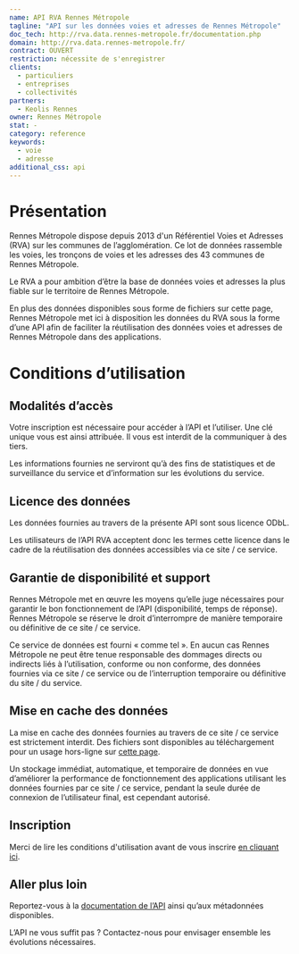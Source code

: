 ```yaml
---
name: API RVA Rennes Métropole
tagline: "API sur les données voies et adresses de Rennes Métropole"
doc_tech: http://rva.data.rennes-metropole.fr/documentation.php
domain: http://rva.data.rennes-metropole.fr/
contract: OUVERT
restriction: nécessite de s'enregistrer
clients:
  - particuliers
  - entreprises
  - collectivités
partners:
  - Keolis Rennes
owner: Rennes Métropole
stat: -
category: reference
keywords:
  - voie
  - adresse
additional_css: api
---
```


# Présentation

Rennes Métropole dispose depuis 2013 d'un Référentiel Voies et Adresses (RVA) sur les communes de l’agglomération. Ce lot de données rassemble les voies, les tronçons de voies et les adresses des 43 communes de Rennes Métropole.

Le RVA a pour ambition d’être la base de données voies et adresses la plus fiable sur le territoire de Rennes Métropole.

En plus des données disponibles sous forme de fichiers sur cette page, Rennes Métropole met ici à disposition les données du RVA sous la forme d’une API afin de faciliter la réutilisation des données voies et adresses de Rennes Métropole dans des applications.


# Conditions d’utilisation
## Modalités d’accès
Votre inscription est nécessaire pour accéder à l’API et l’utiliser. Une clé unique vous est ainsi attribuée. Il vous est interdit de la communiquer à des tiers.

Les informations fournies ne serviront qu’à des fins de statistiques et de surveillance du service et d’information sur les évolutions du service.

## Licence des données
Les données fournies au travers de la présente API sont sous licence ODbL.

Les utilisateurs de l’API RVA acceptent donc les termes cette licence dans le cadre de la réutilisation des données accessibles via ce site / ce service.

## Garantie de disponibilité et support

Rennes Métropole met en œuvre les moyens qu’elle juge nécessaires pour garantir le bon fonctionnement de l’API (disponibilité, temps de réponse). Rennes Métropole se réserve le droit d’interrompre de manière temporaire ou définitive de ce site / ce service.

Ce service de données est fourni « comme tel ». En aucun cas Rennes Métropole ne peut être tenue responsable des dommages directs ou indirects liés à l’utilisation, conforme ou non conforme, des données fournies via ce site / ce service ou de l’interruption temporaire ou définitive du site / du service.

## Mise en cache des données

La mise en cache des données fournies au travers de ce site / ce service est strictement interdit. Des fichiers sont disponibles au téléchargement pour un usage hors-ligne sur [cette page](http://www.data.rennes-metropole.fr/les-donnees/catalogue/?tx_icsopendatastore_pi1%5buid%5d=217).

Un stockage immédiat, automatique, et temporaire de données en vue d’améliorer la performance de fonctionnement des applications utilisant les données fournies par ce site / ce service, pendant la seule durée de connexion de l’utilisateur final, est cependant autorisé.

## Inscription

Merci de lire les conditions d'utilisation avant de vous inscrire [en cliquant ici](http://rva.data.rennes-metropole.fr/inscription.php).


## Aller plus loin

Reportez-vous à la [documentation de l’API](http://rva.data.rennes-metropole.fr/documentation.php) ainsi qu’aux métadonnées disponibles.

L’API ne vous suffit pas ? Contactez-nous pour envisager ensemble les évolutions nécessaires.






